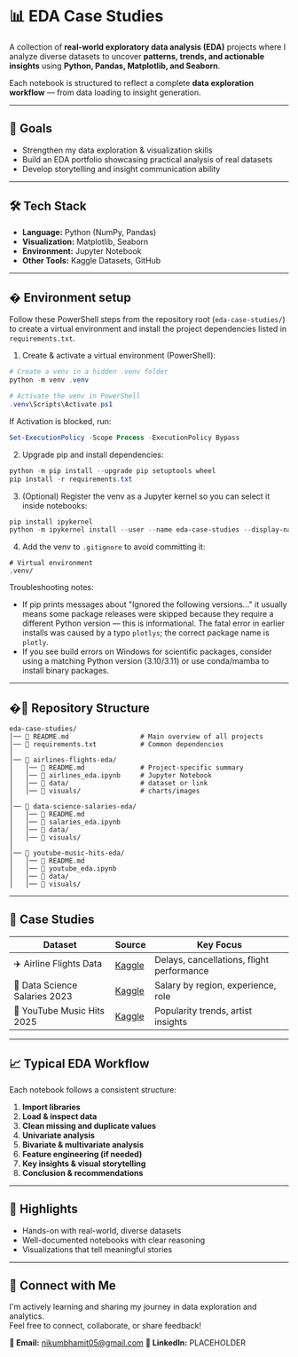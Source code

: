 # 📊 EDA Case Studies

A collection of **real-world exploratory data analysis (EDA)** projects where I analyze diverse datasets to uncover **patterns, trends, and actionable insights** using **Python, Pandas, Matplotlib, and Seaborn**.

Each notebook is structured to reflect a complete **data exploration workflow** — from data loading to insight generation.

---

## 🧠 Goals
- Strengthen my data exploration & visualization skills  
- Build an EDA portfolio showcasing practical analysis of real datasets  
- Develop storytelling and insight communication ability  

---

## 🛠️ Tech Stack
- **Language:** Python (NumPy, Pandas)
- **Visualization:** Matplotlib, Seaborn
- **Environment:** Jupyter Notebook
- **Other Tools:** Kaggle Datasets, GitHub

---

## �️ Environment setup
Follow these PowerShell steps from the repository root (`eda-case-studies/`) to create a virtual environment and install the project dependencies listed in `requirements.txt`.

1) Create & activate a virtual environment (PowerShell):

```powershell
# Create a venv in a hidden .venv folder
python -m venv .venv

# Activate the venv in PowerShell
.venv\Scripts\Activate.ps1
```

If Activation is blocked, run:

```powershell
Set-ExecutionPolicy -Scope Process -ExecutionPolicy Bypass
```

2) Upgrade pip and install dependencies:

```powershell
python -m pip install --upgrade pip setuptools wheel
pip install -r requirements.txt
```

3) (Optional) Register the venv as a Jupyter kernel so you can select it inside notebooks:

```powershell
pip install ipykernel
python -m ipykernel install --user --name eda-case-studies --display-name "EDA Case Studies (.venv)"
```

4) Add the venv to `.gitignore` to avoid committing it:

```
# Virtual environment
.venv/
```

Troubleshooting notes:
- If pip prints messages about "Ignored the following versions..." it usually means some package releases were skipped because they require a different Python version — this is informational. The fatal error in earlier installs was caused by a typo `plotlys`; the correct package name is `plotly`.
- If you see build errors on Windows for scientific packages, consider using a matching Python version (3.10/3.11) or use conda/mamba to install binary packages.

---

## �📂 Repository Structure

```
eda-case-studies/
│── 📄 README.md                  # Main overview of all projects
│── 📄 requirements.txt           # Common dependencies
│
│── 📁 airlines-flights-eda/
│   │── 📄 README.md              # Project-specific summary
│   │── 📄 airlines_eda.ipynb     # Jupyter Notebook
│   │── 📁 data/                  # dataset or link
│   │── 📁 visuals/               # charts/images
│
│── 📁 data-science-salaries-eda/
│   │── 📄 README.md
│   │── 📄 salaries_eda.ipynb
│   │── 📁 data/
│   │── 📁 visuals/
│
│── 📁 youtube-music-hits-eda/
│   │── 📄 README.md
│   │── 📄 youtube_eda.ipynb
│   │── 📁 data/
│   │── 📁 visuals/
```

---

## 📘 Case Studies

| Dataset | Source | Key Focus |
|----------|---------|-----------|
| ✈️ Airline Flights Data | [Kaggle](https://www.kaggle.com/datasets/rohitgrewal/airlines-flights-data) | Delays, cancellations, flight performance |
| 💼 Data Science Salaries 2023 | [Kaggle](https://www.kaggle.com/datasets/arnabchaki/data-science-salaries-2023) | Salary by region, experience, role |
| 🎵 YouTube Music Hits 2025 | [Kaggle](https://www.kaggle.com/datasets/ayeshaimran123/top-youtube-music-hits-2025) | Popularity trends, artist insights |

---

## 📈 Typical EDA Workflow
Each notebook follows a consistent structure:
1. **Import libraries**
2. **Load & inspect data**
3. **Clean missing and duplicate values**
4. **Univariate analysis**
5. **Bivariate & multivariate analysis**
6. **Feature engineering (if needed)**
7. **Key insights & visual storytelling**
8. **Conclusion & recommendations**

---

## 🌟 Highlights
- Hands-on with real-world, diverse datasets  
- Well-documented notebooks with clear reasoning  
- Visualizations that tell meaningful stories  

---

## 🤝 Connect with Me
I'm actively learning and sharing my journey in data exploration and analytics.  
Feel free to connect, collaborate, or share feedback!

**📧 Email:** nikumbhamit05@gmail.com 
**🔗 LinkedIn:** PLACEHOLDER
